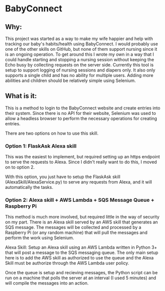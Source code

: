 # BabyConnect
## Why:
This project was started as a way to make my wife happier and help with tracking our baby's habits/health using BabyConnect.
I would probably use one of the other skills on GitHub, but none of them support nursing 
since it is an ongoing operation. To get around this I wrote my own in a way that I could
handle starting and stopping a nursing session without keeping the Echo busy by collecting
requests on the server side.
Currently this tool is setup to support logging of nursing sessions and diapers only.
It also only supports a single child and has no ability for multiple users.
Adding more abilities and children should be relatively simple using Selenium.

## What is it: 
This is a method to login to the BabyConnect website and create entries into their system. 
Since there is no API for their website, Selenium was used to allow a headless browser to 
perform the necessary operations for creating entries.

There are two options on how to use this skill.
### Option 1: FlaskAsk Alexa skill
This was the easiest to implement, but required setting up an https endpoint to serve the requests to Alexa. 
Since I didn't really want to do this, I moved on to option 2.

With this option, you just have to setup the FlaskAsk skill (AlexaSkill/AlexaService.py) to serve any requests from Alexa, and it will automatically
the tasks.

### Option 2: Alexa skill + AWS Lambda + SQS Message Queue + Raspberry Pi
This method is much more involved, but required little in the way of security on my part.
There is an Alexa skill served by an AWS skill that generates an SQS message. The messages
will be collected and processed by a Raspberry Pi (or any random machine) that will pull
the messages and perform the work using Selenium.

Alexa Skill:
Setup an Alexa skill using an AWS Lambda written in Python 3+ that will post a message to the
SQS messaging queue. The only main setup here is to add the AWS skill as authorized to use the queue
and the Alexa Skill must be authorize through the AWS Lambda user policy.

Once the queue is setup and recieving messages, the Python script can be run on a machine that polls the server at an
interval (I used 5 minutes) and will compile the messages into an action.
